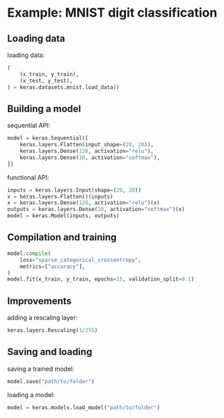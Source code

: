 # Example: MNIST digit classification

## Loading data

loading data:

```py
(
    (x_train, y_train),
    (x_test, y_test),
) = keras.datasets.mnist.load_data()
```

## Building a model

sequential API:

```py
model = keras.Sequential([
    keras.layers.Flatten(input_shape=(28, 28)),
    keras.layers.Dense(128, activation="relu"),
    keras.layers.Dense(10, activation="softmax"),
])
```

functional API:

```py
inputs = keras.layers.Input(shape=(28, 28))
x = keras.layers.Flatten()(inputs)
x = keras.layers.Dense(128, activation="relu")(x)
outputs = keras.layers.Dense(10, activation="softmax")(x)
model = keras.Model(inputs, outputs)
```

## Compilation and training

```py
model.compile(
    loss="sparse_categorical_crossentropy",
    metrics=["accuracy"],
)
model.fit(x_train, y_train, epochs=15, validation_split=0.1)
```

## Improvements

adding a rescaling layer:

```py
keras.layers.Rescaling(1/255)
```

## Saving and loading

saving a trained model:

```py
model.save("path/to/folder")
```

loading a model:

```py
model = keras.models.load_model("path/to/folder")
```
